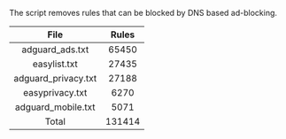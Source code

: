 The script removes rules that can be blocked by DNS based ad-blocking.


| File | Rules |
|:----:|:-----:|
| adguard_ads.txt | 65450 |
| easylist.txt | 27435 |
| adguard_privacy.txt | 27188 |
| easyprivacy.txt | 6270 |
| adguard_mobile.txt | 5071 |
| Total | 131414 |